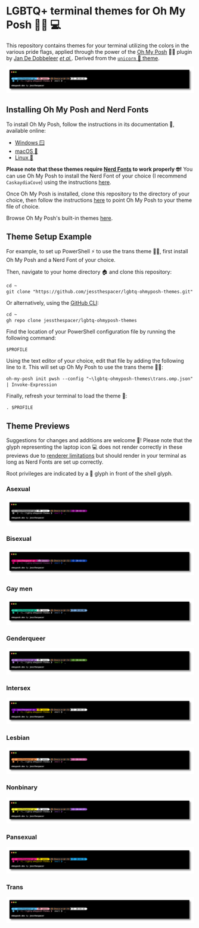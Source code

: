 # LGBTQ+ terminal themes for Oh My Posh 🏳️‍🌈 💻

This repository contains themes for your terminal utilizing the colors in the various pride flags, applied through the power of the [Oh My Posh](https://ohmyposh.dev/) 👩‍💻 plugin by [Jan De Dobbeleer](https://github.com/sponsors/JanDeDobbeleer) [*et al.*](https://ohmyposh.dev/docs/contributors). Derived from the [`unicorn` 🦄 theme](https://github.com/JanDeDobbeleer/oh-my-posh/blob/main/themes/unicorn.omp.json).

![Trans console theme](https://raw.githubusercontent.com/jessthespacer/lgbtq-ohmyposh-themes/main/sample-images/trans.png)

## Installing Oh My Posh and Nerd Fonts

To install Oh My Posh, follow the instructions in its documentation 📝, available online:

- [Windows 🪟](https://ohmyposh.dev/docs/installation/windows)
- [macOS 🍏](https://ohmyposh.dev/docs/installation/macos)
- [Linux 🐧](https://ohmyposh.dev/docs/installation/linux)

**Please note that these themes require [Nerd Fonts](https://www.nerdfonts.com/) to work properly 🤓!** You can use Oh My Posh to install the Nerd Font of your choice (I recommend `CaskaydiaCove`) using the instructions [here](https://ohmyposh.dev/docs/installation/fonts).

Once Oh My Posh is installed, clone this repository to the directory of your choice, then follow the instructions [here](https://ohmyposh.dev/docs/installation/customize) to point Oh My Posh to your theme file of choice.

Browse Oh My Posh's built-in themes [here](https://ohmyposh.dev/docs/themes).

## Theme Setup Example

For example, to set up PowerShell ⚡ to use the trans theme 🏳️‍⚧️, first install Oh My Posh and a Nerd Font of your choice.

Then, navigate to your home directory 🏠 and clone this repository:

```pwsh
cd ~
git clone "https://github.com/jessthespacer/lgbtq-ohmyposh-themes.git"
```

Or alternatively, using the [GitHub CLI](https://cli.github.com/):

```pwsh
cd ~
gh repo clone jessthespacer/lgbtq-ohmyposh-themes
```

Find the location of your PowerShell configuration file by running the following command:

```pwsh
$PROFILE
```

Using the text editor of your choice, edit that file by adding the following line to it. This will set up Oh My Posh to use the trans theme 🏳️‍⚧️:

```pwsh
oh-my-posh init pwsh --config "~\lgbtq-ohmyposh-themes\trans.omp.json" | Invoke-Expression
```

Finally, refresh your terminal to load the theme 🎉:

```pwsh
. $PROFILE
```

## Theme Previews

Suggestions for changes and additions are welcome 💃! Please note that the glyph representing the laptop icon 💻 does not render correctly in these previews due to [renderer limitations](https://ohmyposh.dev/docs/share) but should render in your terminal as long as Nerd Fonts are set up correctly.

Root privileges are indicated by a 💅 glyph in front of the shell glyph.

### Asexual

![Asexual console theme](https://raw.githubusercontent.com/jessthespacer/lgbtq-ohmyposh-themes/main/sample-images/asexual.png)

### Bisexual

![Bisexual console theme](https://raw.githubusercontent.com/jessthespacer/lgbtq-ohmyposh-themes/main/sample-images/bisexual.png)

### Gay men

![Gay men console theme](https://raw.githubusercontent.com/jessthespacer/lgbtq-ohmyposh-themes/main/sample-images/gay.png)

### Genderqueer

![Genderqueer console theme](https://raw.githubusercontent.com/jessthespacer/lgbtq-ohmyposh-themes/main/sample-images/genderqueer.png)

### Intersex

![Intersex console theme](https://raw.githubusercontent.com/jessthespacer/lgbtq-ohmyposh-themes/main/sample-images/intersex.png)

### Lesbian

![Lesbian console theme](https://raw.githubusercontent.com/jessthespacer/lgbtq-ohmyposh-themes/main/sample-images/lesbian.png)

### Nonbinary

![Nonbinary console theme](https://raw.githubusercontent.com/jessthespacer/lgbtq-ohmyposh-themes/main/sample-images/nonbinary.png)

### Pansexual

![Pansexual console theme](https://raw.githubusercontent.com/jessthespacer/lgbtq-ohmyposh-themes/main/sample-images/pansexual.png)

### Trans

![Trans console theme](https://raw.githubusercontent.com/jessthespacer/lgbtq-ohmyposh-themes/main/sample-images/trans.png)